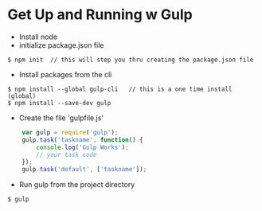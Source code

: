 # Get Up and Running w Gulp
* Install node
* initialize package.json file  
<pre><code>$ npm init  // this will step you thru creating the package.json file
</code></pre>
* Install packages from the cli
<pre><code>$ npm install --global gulp-cli   // this is a one time install (global)
$ npm install --save-dev gulp
</code></pre>
*  Create the file 'gulpfile.js'
```javascript
    var gulp = require('gulp');
    gulp.task('taskname', function() {
        console.log('Gulp Works');
        // your task code  
    });
    gulp.task('default', ['taskname']);
```
* Run gulp from the project directory
<pre><code>$ gulp
</code></pre>
